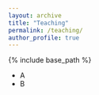 ```yaml
---
layout: archive
title: "Teaching"
permalink: /teaching/
author_profile: true
---
```


{% include base_path %}

* A
* B